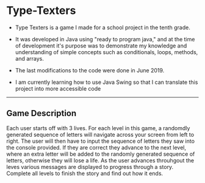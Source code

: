 # Type-Texters

* Type Texters is a game I made for a school project in the tenth grade. 
* It was developed in Java using "ready to program java," and at the time of development it's purpose was to demonstrate my knowledge and understanding of simple concepts such as conditionals, loops, methods, and arrays.

* The last modifications to the code were done in June 2019.
* I am currently learning how to use Java Swing so that I can translate this project into more accessible code

---
## Game Description

Each user starts off with 3 lives.
For each level in this game, a randomdly generated sequence of letters will navigate across your screen from left to right. The user will then have to input the sequence of letters they saw into the console provided. If they are correct they advance to the next level, where an extra letter will be added to the randomly generated sequence of letters, otherwise they will lose a life.
As the user advances throuhgout the leves various messages are displayed to progress through a story. Complete all levels to finish the story and find out how it ends.


